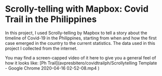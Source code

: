 # Scrolly-telling with Mapbox: Covid Trail in the Philippines

In this project, I used Scrolly-telling by Mapbox to tell a story about the timeline of Covid-19 in the Philippines, starting from when and how the first case emerged in the country to the current statistics. The data used in this project I collected from the internet. 

You may find a screen-capped video of it here to give you a general feel of how it looks like: [Ph Trail](avpresbitero/covidtrailph/Scrollytelling Template - Google Chrome 2020-04-16 02-52-08.mp4
)
